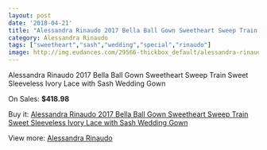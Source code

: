 ```yaml
---
layout: post
date: '2018-04-21'
title: "Alessandra Rinaudo 2017 Bella Ball Gown Sweetheart Sweep Train Sweet Sleeveless Ivory Lace with Sash Wedding Gown"
category: Alessandra Rinaudo
tags: ["sweetheart","sash","wedding","special","rinaudo"]
image: http://img.eudances.com/29566-thickbox_default/alessandra-rinaudo-2017-bella-ball-gown-sweetheart-sweep-train-sweet-sleeveless-ivory-lace-with-sash-wedding-gown.jpg
---
```

Alessandra Rinaudo 2017 Bella Ball Gown Sweetheart Sweep Train Sweet Sleeveless Ivory Lace with Sash Wedding Gown

On Sales: **$418.98**
<a href="https://www.eudances.com/en/alessandra-rinaudo/9572-alessandra-rinaudo-2017-bella-ball-gown-sweetheart-sweep-train-sweet-sleeveless-ivory-lace-with-sash-wedding-gown.html"><amp-img layout="responsive" width="600" height="600" src="//img.eudances.com/29566-thickbox_default/alessandra-rinaudo-2017-bella-ball-gown-sweetheart-sweep-train-sweet-sleeveless-ivory-lace-with-sash-wedding-gown.jpg" alt="Alessandra Rinaudo 2017 Bella Ball Gown Sweetheart Sweep Train Sweet Sleeveless Ivory Lace with Sash Wedding Gown 0" /></a>
<a href="https://www.eudances.com/en/alessandra-rinaudo/9572-alessandra-rinaudo-2017-bella-ball-gown-sweetheart-sweep-train-sweet-sleeveless-ivory-lace-with-sash-wedding-gown.html"><amp-img layout="responsive" width="600" height="600" src="//img.eudances.com/29571-thickbox_default/alessandra-rinaudo-2017-bella-ball-gown-sweetheart-sweep-train-sweet-sleeveless-ivory-lace-with-sash-wedding-gown.jpg" alt="Alessandra Rinaudo 2017 Bella Ball Gown Sweetheart Sweep Train Sweet Sleeveless Ivory Lace with Sash Wedding Gown 1" /></a>
<a href="https://www.eudances.com/en/alessandra-rinaudo/9572-alessandra-rinaudo-2017-bella-ball-gown-sweetheart-sweep-train-sweet-sleeveless-ivory-lace-with-sash-wedding-gown.html"><amp-img layout="responsive" width="600" height="600" src="//img.eudances.com/29570-thickbox_default/alessandra-rinaudo-2017-bella-ball-gown-sweetheart-sweep-train-sweet-sleeveless-ivory-lace-with-sash-wedding-gown.jpg" alt="Alessandra Rinaudo 2017 Bella Ball Gown Sweetheart Sweep Train Sweet Sleeveless Ivory Lace with Sash Wedding Gown 2" /></a>
<a href="https://www.eudances.com/en/alessandra-rinaudo/9572-alessandra-rinaudo-2017-bella-ball-gown-sweetheart-sweep-train-sweet-sleeveless-ivory-lace-with-sash-wedding-gown.html"><amp-img layout="responsive" width="600" height="600" src="//img.eudances.com/29569-thickbox_default/alessandra-rinaudo-2017-bella-ball-gown-sweetheart-sweep-train-sweet-sleeveless-ivory-lace-with-sash-wedding-gown.jpg" alt="Alessandra Rinaudo 2017 Bella Ball Gown Sweetheart Sweep Train Sweet Sleeveless Ivory Lace with Sash Wedding Gown 3" /></a>
<a href="https://www.eudances.com/en/alessandra-rinaudo/9572-alessandra-rinaudo-2017-bella-ball-gown-sweetheart-sweep-train-sweet-sleeveless-ivory-lace-with-sash-wedding-gown.html"><amp-img layout="responsive" width="600" height="600" src="//img.eudances.com/29568-thickbox_default/alessandra-rinaudo-2017-bella-ball-gown-sweetheart-sweep-train-sweet-sleeveless-ivory-lace-with-sash-wedding-gown.jpg" alt="Alessandra Rinaudo 2017 Bella Ball Gown Sweetheart Sweep Train Sweet Sleeveless Ivory Lace with Sash Wedding Gown 4" /></a>
<a href="https://www.eudances.com/en/alessandra-rinaudo/9572-alessandra-rinaudo-2017-bella-ball-gown-sweetheart-sweep-train-sweet-sleeveless-ivory-lace-with-sash-wedding-gown.html"><amp-img layout="responsive" width="600" height="600" src="//img.eudances.com/29567-thickbox_default/alessandra-rinaudo-2017-bella-ball-gown-sweetheart-sweep-train-sweet-sleeveless-ivory-lace-with-sash-wedding-gown.jpg" alt="Alessandra Rinaudo 2017 Bella Ball Gown Sweetheart Sweep Train Sweet Sleeveless Ivory Lace with Sash Wedding Gown 5" /></a>

Buy it: [Alessandra Rinaudo 2017 Bella Ball Gown Sweetheart Sweep Train Sweet Sleeveless Ivory Lace with Sash Wedding Gown](https://www.eudances.com/en/alessandra-rinaudo/9572-alessandra-rinaudo-2017-bella-ball-gown-sweetheart-sweep-train-sweet-sleeveless-ivory-lace-with-sash-wedding-gown.html "Alessandra Rinaudo 2017 Bella Ball Gown Sweetheart Sweep Train Sweet Sleeveless Ivory Lace with Sash Wedding Gown")

View more: [Alessandra Rinaudo](https://www.eudances.com/en/147-alessandra-rinaudo "Alessandra Rinaudo")